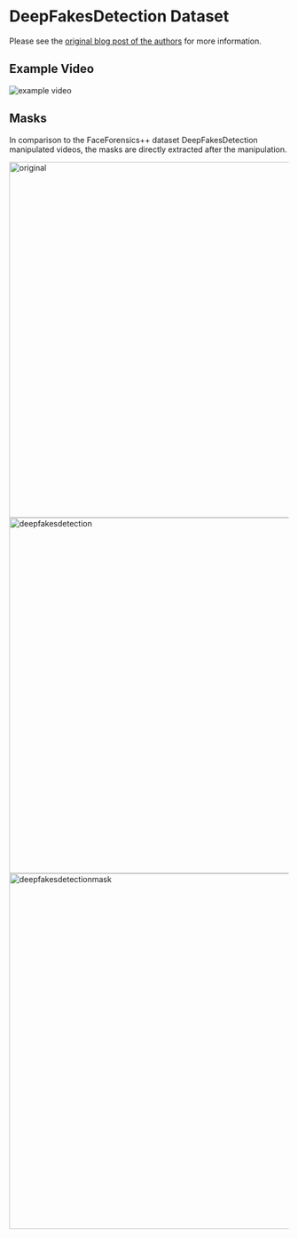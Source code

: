 # DeepFakesDetection Dataset

Please see the [original blog post of the authors]() for more information.

## Example Video
![example video](../../images/deepfakesdetection.gif)

## Masks
In comparison to the FaceForensics++ dataset DeepFakesDetection manipulated videos, the masks are directly extracted after the manipulation.

<img src="ex_original_actors.png" alt="original" width="640"/>
<img src="ex_deepfakesdetection.png" alt="deepfakesdetection" width="640"/>
<img src="ex_deepfaktesdetectiion_mask.png" alt="deepfakesdetectionmask" width="640"/>
